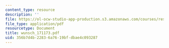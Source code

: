 ```yaml
---
content_type: resource
description: ''
file: https://ol-ocw-studio-app-production.s3.amazonaws.com/courses/res-12-000-evolution-of-physical-oceanography-spring-2007/356b7d4b22836a7619bfdbae4c093287_wunsch_171173.pdf
file_type: application/pdf
resourcetype: Document
title: wunsch_171173.pdf
uid: 356b7d4b-2283-6a76-19bf-dbae4c093287
---
```

